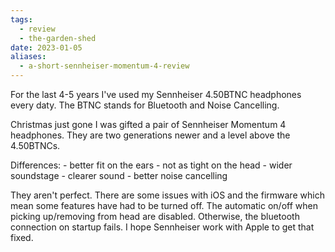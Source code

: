 ```yaml
---
tags:
  - review
  - the-garden-shed
date: 2023-01-05
aliases:
  - a-short-sennheiser-momentum-4-review
---
```


For the last 4-5 years I've used my Sennheiser 4.50BTNC headphones every daty. The BTNC stands for Bluetooth and Noise Cancelling.

Christmas just gone I was gifted a pair of Sennheiser Momentum 4 headphones. They are two generations newer and a level above the 4.50BTNCs.

Differences: - better fit on the ears - not as tight on the head - wider soundstage - clearer sound - better noise cancelling

They aren't perfect. There are some issues with iOS and the firmware which mean some features have had to be turned off. The automatic on/off when picking up/removing from head are disabled. Otherwise, the bluetooth connection on startup fails. I hope Sennheiser work with Apple to get that fixed.

